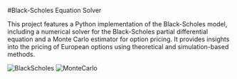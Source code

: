 #Black-Scholes Equation Solver


This project features a Python implementation of the Black-Scholes model, including a numerical solver for the Black-Scholes partial differential equation and a Monte Carlo estimator for option pricing. It provides insights into the pricing of European options using theoretical and simulation-based methods.



![BlackScholes](https://github.com/user-attachments/assets/2036a03e-f9e1-463e-a220-0dbb6f96554d)
![MonteCarlo](https://github.com/user-attachments/assets/7cff1945-9be9-4047-9cbd-bcfa5db57b63)
